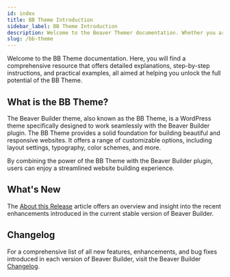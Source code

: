 ```yaml
---
id: index
title: BB Theme Introduction
sidebar_label: BB Theme Introduction
description: Welcome to the Beaver Themer documentation. Whether you are new to The BB Theme or an experienced user, this documentation offers a wealth of information and guidance.
slug: /bb-theme
---
```


<head>
  <body className="introduction-article" />
</head>

Welcome to the BB Theme documentation. Here, you will find a comprehensive resource that offers detailed explanations, step-by-step instructions, and practical examples, all aimed at helping you unlock the full potential of the BB Theme.

## What is the BB Theme?

The Beaver Builder theme, also known as the BB Theme, is a WordPress theme specifically designed to work seamlessly with the Beaver Builder plugin. The BB Theme provides a solid foundation for building beautiful and responsive websites. It offers a range of customizable options, including layout settings, typography, color schemes, and more.

By combining the power of the BB Theme with the Beaver Builder plugin, users can enjoy a streamlined website building experience.

## What's New

The [About this Release](about-release.md) article offers an overview and insight into the recent enhancements introduced in the current stable version of Beaver Builder.

## Changelog

For a comprehensive list of all new features, enhancements, and bug fixes introduced in each version of Beaver Builder, visit the Beaver Builder [Changelog](https://www.wpbeaverbuilder.com/change-logs/#change-logs-2).​
